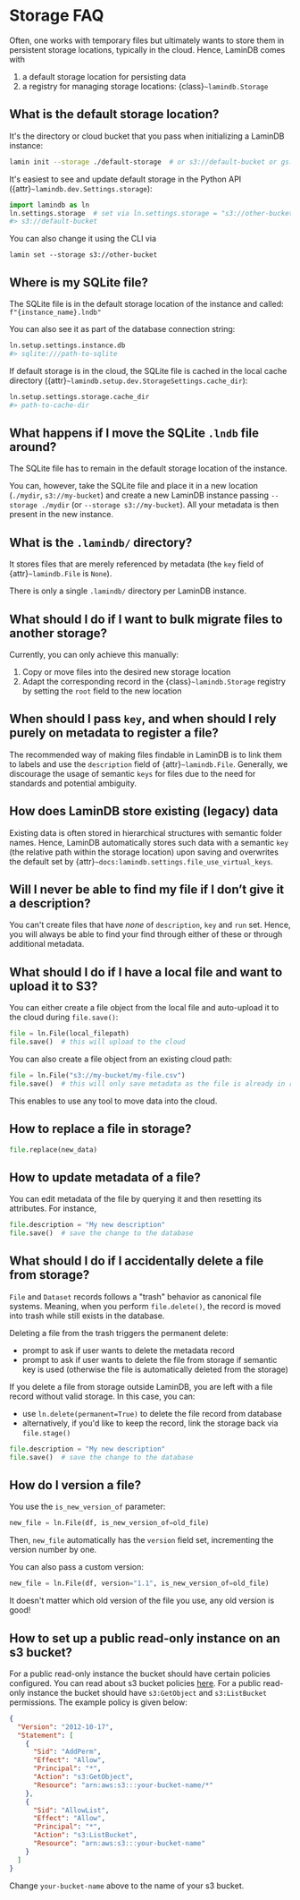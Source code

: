 # Storage FAQ

Often, one works with temporary files but ultimately wants to store them in persistent storage locations, typically in the cloud. Hence, LaminDB comes with

1. a default storage location for persisting data
2. a registry for managing storage locations: {class}`~lamindb.Storage`

## What is the default storage location?

It's the directory or cloud bucket that you pass when initializing a LaminDB instance:

```bash
lamin init --storage ./default-storage  # or s3://default-bucket or gs://default-bucket
```

It's easiest to see and update default storage in the Python API ({attr}`~lamindb.dev.Settings.storage`):

```python
import lamindb as ln
ln.settings.storage  # set via ln.settings.storage = "s3://other-bucket"
#> s3://default-bucket
```

You can also change it using the CLI via

```
lamin set --storage s3://other-bucket
```

## Where is my SQLite file?

The SQLite file is in the default storage location of the instance and called: `f"{instance_name}.lndb"`

You can also see it as part of the database connection string:

```python
ln.setup.settings.instance.db
#> sqlite:///path-to-sqlite
```

If default storage is in the cloud, the SQLite file is cached in the local cache directory ({attr}`~lamindb.setup.dev.StorageSettings.cache_dir`):

```python
ln.setup.settings.storage.cache_dir
#> path-to-cache-dir
```

## What happens if I move the SQLite `.lndb` file around?

The SQLite file has to remain in the default storage location of the instance.

You can, however, take the SQLite file and place it in a new location (`./mydir`, `s3://my-bucket`) and create a new LaminDB instance passing `--storage ./mydir` (or `--storage s3://my-bucket`). All your metadata is then present in the new instance.

## What is the `.lamindb/` directory?

It stores files that are merely referenced by metadata (the `key` field of {attr}`~lamindb.File` is `None`).

There is only a single `.lamindb/` directory per LaminDB instance.

## What should I do if I want to bulk migrate files to another storage?

Currently, you can only achieve this manually:

1. Copy or move files into the desired new storage location
2. Adapt the corresponding record in the {class}`~lamindb.Storage` registry by setting the `root` field to the new location

## When should I pass `key`, and when should I rely purely on metadata to register a file?

The recommended way of making files findable in LaminDB is to link them to labels and use the `description` field of {attr}`~lamindb.File`.
Generally, we discourage the usage of semantic `keys` for files due to the need for standards and potential ambiguity.

## How does LaminDB store existing (legacy) data

Existing data is often stored in hierarchical structures with semantic folder names.
Hence, LaminDB automatically stores such data with a semantic `key` (the relative path within the storage location) upon saving and overwrites the default set by {attr}`~docs:lamindb.settings.file_use_virtual_keys`.

## Will I never be able to find my file if I don’t give it a description?

You can't create files that have _none_ of `description`, `key` and `run` set.
Hence, you will always be able to find your find through either of these or
through additional metadata.

## What should I do if I have a local file and want to upload it to S3?

You can either create a file object from the local file and auto-upload it to the cloud during `file.save()`:

```python
file = ln.File(local_filepath)
file.save()  # this will upload to the cloud
```

You can also create a file object from an existing cloud path:

```python
file = ln.File("s3://my-bucket/my-file.csv")
file.save()  # this will only save metadata as the file is already in registered storage
```

This enables to use any tool to move data into the cloud.

## How to replace a file in storage?

```python
file.replace(new_data)
```

## How to update metadata of a file?

You can edit metadata of the file by querying it and then resetting its attributes. For instance,

```python
file.description = "My new description"
file.save()  # save the change to the database
```

## What should I do if I accidentally delete a file from storage?

`File` and `Dataset` records follows a "trash" behavior as canonical file systems. Meaning, when you perform `file.delete()`, the record is moved into trash while still exists in the database.

Deleting a file from the trash triggers the permanent delete:

- prompt to ask if user wants to delete the metadata record
- prompt to ask if user wants to delete the file from storage if semantic key is used (otherwise the file is automatically deleted from the storage)

If you delete a file from storage outside LaminDB, you are left with a file record without valid storage. In this case, you can:

- use `ln.delete(permanent=True)` to delete the file record from database
- alternatively, if you'd like to keep the record, link the storage back via `file.stage()`

```python
file.description = "My new description"
file.save()  # save the change to the database
```

## How do I version a file?

You use the `is_new_version_of` parameter:

```python
new_file = ln.File(df, is_new_version_of=old_file)
```

Then, `new_file` automatically has the `version` field set, incrementing the version number by one.

You can also pass a custom version:

```python
new_file = ln.File(df, version="1.1", is_new_version_of=old_file)
```

It doesn't matter which old version of the file you use, any old version is good!

## How to set up a public read-only instance on an s3 bucket?

For a public read-only instance the bucket should have certain policies configured.
You can read about s3 bucket policies [here](https://docs.aws.amazon.com/AmazonS3/latest/userguide/bucket-policies.html). For a public read-only instance the bucket should have `s3:GetObject` and `s3:ListBucket` permissions. The example policy is given below:

```json
{
  "Version": "2012-10-17",
  "Statement": [
    {
      "Sid": "AddPerm",
      "Effect": "Allow",
      "Principal": "*",
      "Action": "s3:GetObject",
      "Resource": "arn:aws:s3:::your-bucket-name/*"
    },
    {
      "Sid": "AllowList",
      "Effect": "Allow",
      "Principal": "*",
      "Action": "s3:ListBucket",
      "Resource": "arn:aws:s3:::your-bucket-name"
    }
  ]
}
```

Change `your-bucket-name` above to the name of your s3 bucket.
